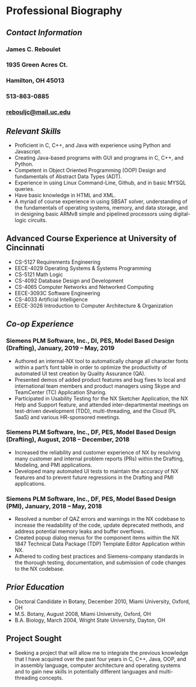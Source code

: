 # **Professional Biography**
## *Contact Information*
### James C. Reboulet
### 1935 Green Acres Ct.
### Hamilton, OH 45013
### 513-863-0885
### rebouljc@mail.uc.edu
## *Relevant Skills*
* Proficient in C, C++, and Java with experience using Python and Javascript.
* Creating Java-based programs with GUI and programs in C, C++, and Python.
* Competent in Object Oriented Programming (OOP) Design and fundamentals of Abstract Data Types (ADT).
* Experience in using Linux Command-Line, Github, and in basic MYSQL queries.
* Have basic knowledge in HTML and XML.
* A myriad of course experience in using SBSAT solver, understanding of the fundamentals of operating systems, memory, and data storage, and in designing basic ARMv8 simple and pipelined processors using digital-logic circuits.
## Advanced Course Experience at University of Cincinnati
* CS-5127 Requirements Engineering
* EECE-4029 Operating Systems & Systems Programming
* CS-5121 Math Logic
* CS-4092 Database Design and Development
* CS-4065 Computer Networks and Networked Computing
* EECE-3093C Software Engineering
* CS-4033 Artificial Intelligence
* EECE-3026 Introduction to Computer Architecture & Organization
## *Co-op Experience*
### Siemens PLM Software, Inc., DI, PES, Model Based Design (Drafting), January, 2019 – May, 2019
* Authored an internal-NX tool to automatically change all character fonts within a part’s font table in order to optimize the productivity of automated UI test creation by Quality Assurance (QA).
* Presented demos of added product features and bug fixes to local and international team members and product managers using Skype and TeamCenter (TC) Application Sharing.
* Participated in Usability Testing for the NX Sketcher Application, the NX Help and Support feature, and attended inter-departmental meetings on test-driven development (TDD), multi-threading, and the Cloud (PL SaaS) and various HR-sponsored meetings.
### Siemens PLM Software, Inc., DF, PES, Model Based Design (Drafting), August, 2018 – December, 2018
* Increased the reliability and customer experience of NX by resolving many customer and internal problem reports (PRs) within the Drafting, Modeling, and PMI applications.
* Developed many automated UI tests to maintain the accuracy of NX features and to prevent future regressions in the Drafting and PMI applications.
### Siemens PLM Software, Inc., DF, PES, Model Based Design (PMI), January, 2018 – May, 2018
* Resolved a number of QAZ errors and warnings in the NX codebase to increase the readability of the code, update deprecated methods, and address potential memory leaks and buffer overflows.
* Created popup dialog menus for the component items within the NX 1847 Technical Data Package (TDP) Template Editor Application within NX.
* Adhered to coding best practices and Siemens-company standards in the thorough testing, documentation, and submission of code changes to the NX codebase.
## *Prior Education*
* Doctoral Candidate in Botany, December 2010, Miami University, Oxford, OH
* M.S. Botany, August 2008, Miami University, Oxford, OH
* B.A. Biology, March 2004, Wright State University, Dayton, OH
## Project Sought
* Seeking a project that will allow me to integrate the previous knowledge that I have acquired over the past four years in C, C++, Java, OOP, and in assembly language, computer architecture and operating systems and to gain new skills in potentially different languages and multi-threading concepts.     